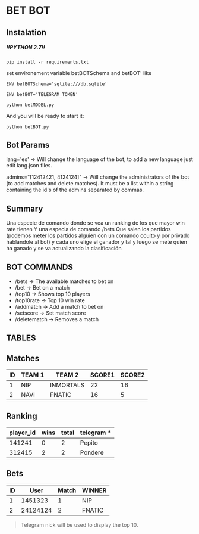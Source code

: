 BET BOT
=======

Instalation
-----------
##### !!PYTHON 2.7!!

`pip install -r requirements.txt`

set environement variable betBOTSchema and betBOT' like 

`ENV betBOTSchema='sqlite:///db.sqlite'`

`ENV betBOT='TELEGRAM_TOKEN'`



`python betMODEL.py`

And you will be ready to start it:

`python betBOT.py`


Bot Params
----------

lang='es' -> Will change the language of the bot, to add a new language just
edit lang.json files.

admins="[12412421, 4124124]" -> Will change the administrators of the bot (to
add matches and delete matches). It must be a list within a string containing
the id's of the admins separated by commas.

Summary
-------

Una especie de comando donde se vea un ranking de los que mayor win rate tienen
Y una especia de comando /bets
Que salen los partidos (podemos meter los partidos alguien con un comando oculto y por privado hablándole al bot)
y cada uno elige el ganador y tal y luego se mete quien ha ganado y se va actualizando la clasificación

BOT COMMANDS
------------

* /bets -> The available matches to bet on
* /bet -> Bet on a match
* /top10 -> Shows top 10 players
* /top10rate -> Top 10 win rate
* /addmatch -> Add a match to bet on
* /setscore -> Set match score
* /deletematch -> Removes a match


TABLES
------


## Matches

| ID  | TEAM 1    | TEAM 2    | SCORE1 | SCORE2 |
| --- | --------- | --------- | ------ | ------ |
| 1   | NIP       | INMORTALS | 22     | 16     |
| 2   | NAVI      | FNATIC    | 16     | 5      |

## Ranking

| player_id | wins | total | telegram *|
| --------- | ---- | ----- | --------- |
| 141241    | 0    | 2     | Pepito    |
| 312415    | 2    | 2     | Pondere   |

## Bets

| ID  | User      | Match     | WINNER |
| --- | --------- | --------- | ------ |
| 1   | 1451323   | 1         | NIP    |
| 2   | 24124124  | 2         | FNATIC |

> Telegram nick will be used to display the top 10.


